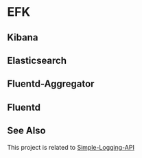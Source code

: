 # EFK

## Kibana

## Elasticsearch

## Fluentd-Aggregator

## Fluentd

## See Also
This project is related to [Simple-Logging-API](https://github.com/ToasT1ng/Simple-Logging-API)